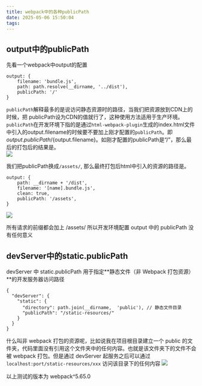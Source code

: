 ```yaml
---
title: webpack中的各种publicPath
date: 2025-05-06 15:50:04
tags:
---
```


## output中的publicPath
先看一个webpack中output的配置
```
output: {
    filename: 'bundle.js',
    path: path.resolve(__dirname, '../dist'),
    publicPath: '/' 
}
```
`publicPath`解释最多的是说访问静态资源时的路径，当我们把资源放到CDN上的时候，把 publicPath设为CDN的值就行了，这种使用方法适用于生产环境。  
`publicPath`在开发环境下指的是通过`html-webpack-plugin`生成的index.html文件中引入的output.filename的时候要不要加上刚才配置的`publicPath`。即${output.publicPath}/${output.filename}。如刚才配置的publicPath是“/”，那么最后的打包后的结果是。  
![](/images/publicPath1.jpg)

我们把publicPath换成`/assets/`, 那么最终打包后html中引入的资源的路径是。

```text
output: {
    path: __dirname + '/dist',
    filename: '[name].bundle.js',
    clean: true,
    publicPath: '/assets',
}
```
![](/images/publicPath2.jpg)

所有请求的前缀都会加上 /assets/ 所以开发环境配置 output 中的 publicPath 没有任何意义

## devServer中的static.publicPath
devServer 中 static.publicPath 用于指定**静态文件（非 Webpack 打包资源）**的开发服务器访问路径

```text
{
  "devServer": {
    "static": {
      "directory": path.join(__dirname,  'public'), // 静态文件目录 
      "publicPath": "/static-resources/"
    }
  }
}
```
什么叫非 webpack 打包的资源呢，比如说我在项目根目录建立一个 public 的文件夹，代码里面没有引用这个文件夹中的任何内容。也就是该文件夹下的文件不会被 webpack 打包。但是通过 devServer 起服务之后可以通过 `localhost:port/static-resources/xxx` 访问该目录下的任何内容
![](/images/publicPath3.jpg)

以上测试的版本为 webpack^5.65.0
